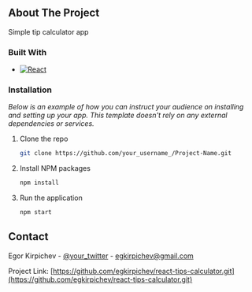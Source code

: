 ## About The Project

Simple tip calculator app

### Built With

* [![React][React.js]][React-url]

### Installation

_Below is an example of how you can instruct your audience on installing and setting up your app. This template doesn't rely on any external dependencies or services._

1. Clone the repo
   ```sh
   git clone https://github.com/your_username_/Project-Name.git
   ```
2. Install NPM packages
   ```sh
   npm install
   ```
3. Run the application
   ```sh
   npm start
   ```

## Contact

Egor Kirpichev - [@your_twitter](https://twitter.com/your_username) - egkirpichev@gmail.com

Project Link: [https://github.com/egkirpichev/react-tips-calculator.git](https://github.com/egkirpichev/react-tips-calculator.git)

<!-- MARKDOWN LINKS & IMAGES -->

[React.js]: https://img.shields.io/badge/React-20232A?style=for-the-badge&logo=react&logoColor=61DAFB
[React-url]: https://reactjs.org/
